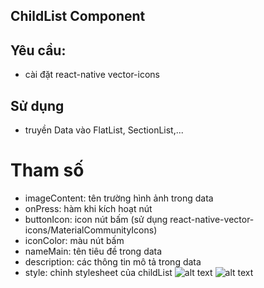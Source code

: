 ## ChildList Component
## Yêu cầu:
- cài đặt react-native vector-icons
## Sử dụng
- truyền Data vào FlatList, SectionList,...
# Tham số
- imageContent: tên trường hình ảnh trong data
- onPress: hàm khi kích hoạt nút
- buttonIcon: icon nút bấm (sử dụng react-native-vector-icons/MaterialCommunityIcons)
- iconColor: màu nút bấm
- nameMain: tên tiêu đề trong data
- description: các thông tin mô tả trong data
- style: chỉnh stylesheet của childList
![alt text](https://photos.app.goo.gl/gPRQqMRmY2ggDL887)
![alt text](https://photos.app.goo.gl/S3KwsFCfuWLwLCqf9)